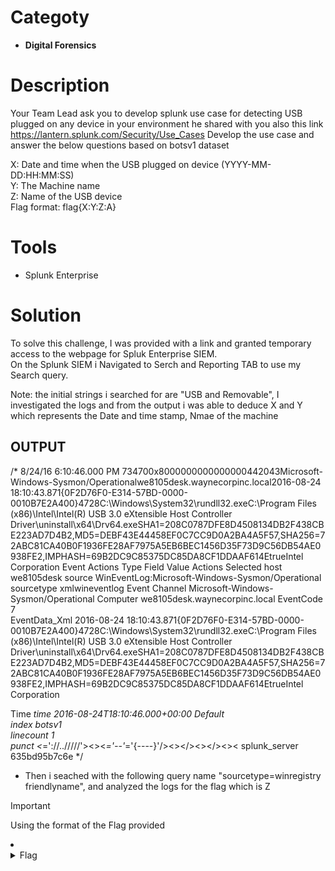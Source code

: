 # Categoty
- **Digital Forensics**
# Description 
Your Team Lead ask you to develop splunk use case for detecting USB plugged on any device in your environment he shared with you also this link https://lantern.splunk.com/Security/Use_Cases
Develop the use case and answer the below questions based on botsv1 dataset <br /> 

X: Date and time when the USB plugged on device  (YYYY-MM-DD:HH:MM:SS) <br />
Y: The Machine name <br />
Z: Name of the USB device <br />
Flag format: flag{X:Y:Z:A}<br />
# Tools
- Splunk Enterprise

# Solution

To solve this challenge, I was provided with a link and granted temporary access to the webpage for Spluk Enterprise SIEM.<br />
On the Splunk SIEM i Navigated to Serch and Reporting TAB to use my Search query. <br />

Note: the initial strings i searched for are "USB and Removable", I investigated the logs and from the output i was able to deduce X and Y which represents the Date and time stamp, Nmae of the machine<br />
## OUTPUT<br />
/* 8/24/16 6:10:46.000 PM	<Event xmlns='http://schemas.microsoft.com/win/2004/08/events/event'><System><Provider Name='Microsoft-Windows-Sysmon' Guid='{5770385F-C22A-43E0-BF4C-06F5698FFBD9}'/><EventID>7</EventID><Version>3</Version><Level>4</Level><Task>7</Task><Opcode>0</Opcode><Keywords>0x8000000000000000</Keywords><TimeCreated SystemTime='2016-08-24T18:10:46.773764400Z'/><EventRecordID>442043</EventRecordID><Correlation/><Execution ProcessID='1216' ThreadID='1924'/><Channel>Microsoft-Windows-Sysmon/Operational</Channel><Computer>we8105desk.waynecorpinc.local</Computer><Security UserID='S-1-5-18'/></System><EventData><Data Name='UtcTime'>2016-08-24 18:10:43.871</Data><Data Name='ProcessGuid'>{0F2D76F0-E314-57BD-0000-0010B7E2A400}</Data><Data Name='ProcessId'>4728</Data><Data Name='Image'>C:\Windows\System32\rundll32.exe</Data><Data Name='ImageLoaded'>C:\Program Files (x86)\Intel\Intel(R) USB 3.0 eXtensible Host Controller Driver\uninstall\x64\Drv64.exe</Data><Data Name='Hashes'>SHA1=208C0787DFE8D4508134DB2F438CBE223AD7D4B2,MD5=DEBF43E44458EF0C7CC9D0A2BA4A5F57,SHA256=72ABC81CA40B0F1936FE28AF7975A5EB6BEC1456D35F73D9C56DB54AE0938FE2,IMPHASH=69B2DC9C85375DC85DA8CF1DDAAF614E</Data><Data Name='Signed'>true</Data><Data Name='Signature'>Intel Corporation</Data></EventData></Event> 
Event Actions
Type	                Field	             Value	                                                                               Actions 
Selected	        host                 we8105desk	
                        source               WinEventLog:Microsoft-Windows-Sysmon/Operational
                        sourcetype           xmlwineventlog
Event	                Channel              Microsoft-Windows-Sysmon/Operational
                        Computer             we8105desk.waynecorpinc.local
                        EventCode            7	
                        EventData_Xml        <Data Name='UtcTime'>2016-08-24 18:10:43.871</Data><Data Name='ProcessGuid'>{0F2D76F0-E314-57BD-0000-0010B7E2A400}</Data><Data Name='ProcessId'>4728</Data><Data Name='Image'>C:\Windows\System32\rundll32.exe</Data><Data 
                                             Name='ImageLoaded'>C:\Program Files (x86)\Intel\Intel(R) USB 3.0 eXtensible Host Controller Driver\uninstall\x64\Drv64.exe</Data><Data 
                                             Name='Hashes'>SHA1=208C0787DFE8D4508134DB2F438CBE223AD7D4B2,MD5=DEBF43E44458EF0C7CC9D0A2BA4A5F57,SHA256=72ABC81CA40B0F1936FE28AF7975A5EB6BEC1456D35F73D9C56DB54AE0938FE2,IMPHASH=69B2DC9C85375DC85DA8CF1DDAAF614E</Data><Data                                                 Name='Signed'>true</Data><Data Name='Signature'>Intel Corporation</Data> 

Time	              	_time               2016-08-24T18:10:46.000+00:00 
Default	<br> 
                        index               botsv1	
                        linecount           1	
                        punct               <_='://../////'><><_='--'_='{----}'/><></><></><><
                        splunk_server       635bd95b7c6e
*/
- Then i seached with the following query name "sourcetype=winregistry friendlyname", and analyzed the logs for the flag which is Z 
> [!IMPORTANT]
> Using the format of the Flag provided<br />

<li>
	<details>
		<summary>Flag</summary>
flag{2016-08-24:10:42:17:we8105desk:MIRANDA_PRI} </details>
</li>
